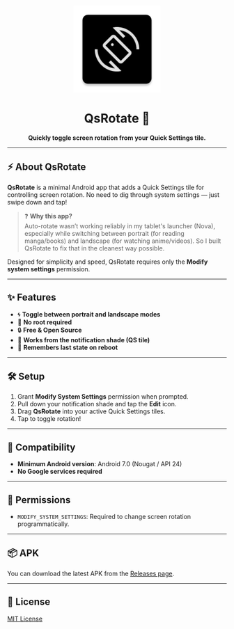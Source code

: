 <div align="center">

<a href="https://github.com/leywino/qsrotate">
  <img src=".github/readme_images/ic_qsrotate.webp" alt="QsRotate Icon" height="200px" width="200px" />
</a>

# QsRotate 🔄  
**Quickly toggle screen rotation from your Quick Settings tile.**

</div>

---

## ⚡ About QsRotate

**QsRotate** is a minimal Android app that adds a Quick Settings tile for controlling screen rotation. No need to dig through system settings — just swipe down and tap!

> ❓ **Why this app?**  
> Auto-rotate wasn’t working reliably in my tablet's launcher (Nova), especially while switching between portrait (for reading manga/books) and landscape (for watching anime/videos). So I built QsRotate to fix that in the cleanest way possible.

Designed for simplicity and speed, QsRotate requires only the **Modify system settings** permission.

---

## ✨ Features

- 🌀 **Toggle between portrait and landscape modes**
- 🔧 **No root required**
- 🔒 **Free & Open Source**
- 📱 **Works from the notification shade (QS tile)**
- 🧠 **Remembers last state on reboot**

---

## 🛠️ Setup

1. Grant **Modify System Settings** permission when prompted.
2. Pull down your notification shade and tap the **Edit** icon.
3. Drag **QsRotate** into your active Quick Settings tiles.
4. Tap to toggle rotation!

---

## 📱 Compatibility

- **Minimum Android version**: Android 7.0 (Nougat / API 24)
- **No Google services required**

---

## 🔐 Permissions

- `MODIFY_SYSTEM_SETTINGS`: Required to change screen rotation programmatically.

---

## 📦 APK

You can download the latest APK from the [Releases page](https://github.com/leywino/qsrotate/releases).

---

## 📌 License

[MIT License](LICENSE)
